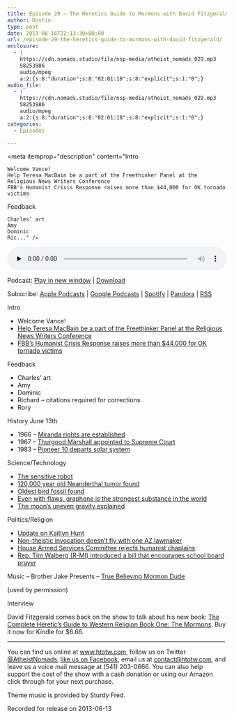 ```yaml
---
title: Episode 29 – The Heretics Guide to Mormons with David Fitzgerald
author: Dustin
type: post
date: 2013-06-16T22:13:30+00:00
url: /episode-29-the-heretics-guide-to-mormons-with-david-fitzgerald/
enclosure:
  - |
    https://cdn.nomads.studio/file/nsp-media/atheist_nomads_029.mp3
    58253986
    audio/mpeg
    a:2:{s:8:"duration";s:8:"02:01:18";s:8:"explicit";s:1:"0";}
audio_file:
  - |
    https://cdn.nomads.studio/file/nsp-media/atheist_nomads_029.mp3
    58253986
    audio/mpeg
    a:2:{s:8:"duration";s:8:"02:01:18";s:8:"explicit";s:1:"0";}
categories:
  - Episodes

---
```

<div itemscope itemtype="http://schema.org/AudioObject">
  <meta itemprop="name" content="Episode 29 – The Heretics Guide to Mormons with David Fitzgerald" />
  
  <meta itemprop="uploadDate" content="2013-06-16T16:13:30-06:00" />
  
  <meta itemprop="encodingFormat" content="audio/mpeg" />
  
  <meta itemprop="duration" content="PT2H01M18S" />
  
  <meta itemprop="description" content="Intro

 	Welcome Vance!
 	Help Teresa MacBain be a part of the Freethinker Panel at the Religious News Writers Conference
 	FBB's Humanist Crisis Response raises more than $44,000 for OK tornado victims

Feedback

 	Charles’ art
 	Amy
 	Dominic
 	Ric..." />
  
  <meta itemprop="contentUrl" content="https://dts.podtrac.com/redirect.mp3/cdn.nomads.studio/file/nsp-media/atheist_nomads_029.mp3" />
  
  <meta itemprop="contentSize" content="55.6" />
  </p> 
  
  <div class="powerpress_player" id="powerpress_player_8284">
    <audio class="wp-audio-shortcode" id="audio-5209-28" preload="none" style="width: 100%;" controls="controls"><source type="audio/mpeg" src="https://dts.podtrac.com/redirect.mp3/cdn.nomads.studio/file/nsp-media/atheist_nomads_029.mp3?_=28" /><a href="https://dts.podtrac.com/redirect.mp3/cdn.nomads.studio/file/nsp-media/atheist_nomads_029.mp3">https://dts.podtrac.com/redirect.mp3/cdn.nomads.studio/file/nsp-media/atheist_nomads_029.mp3</a></audio>
  </div>
</div>

<p class="powerpress_links powerpress_links_mp3">
  Podcast: <a href="https://dts.podtrac.com/redirect.mp3/cdn.nomads.studio/file/nsp-media/atheist_nomads_029.mp3" class="powerpress_link_pinw" target="_blank" title="Play in new window" onclick="return powerpress_pinw('https://htotw.com/?powerpress_pinw=5209-podcast');" rel="nofollow">Play in new window</a> | <a href="https://dts.podtrac.com/redirect.mp3/cdn.nomads.studio/file/nsp-media/atheist_nomads_029.mp3" class="powerpress_link_d" title="Download" rel="nofollow" download="atheist_nomads_029.mp3">Download</a>
</p>

<p class="powerpress_links powerpress_subscribe_links">
  Subscribe: <a href="https://podcasts.apple.com/us/podcast/humanists-take-on-the-world/id530050098?mt=2&ls=1" class="powerpress_link_subscribe powerpress_link_subscribe_itunes" target="_blank" title="Subscribe on Apple Podcasts" rel="nofollow">Apple Podcasts</a> | <a href="https://www.google.com/podcasts?feed=aHR0cDovL2F0aGVpc3Rub21hZHMubGlic3luLmNvbS9yc3M%3D" class="powerpress_link_subscribe powerpress_link_subscribe_googleplay" target="_blank" title="Subscribe on Google Podcasts" rel="nofollow">Google Podcasts</a> | <a href="https://open.spotify.com/show/3LzK2xZGike6Tc1GEMtMbr?si=LieN9SNuTpq96smuaUsH8A" class="powerpress_link_subscribe powerpress_link_subscribe_spotify" target="_blank" title="Subscribe on Spotify" rel="nofollow">Spotify</a> | <a href="https://www.pandora.com/podcast/atheist-nomads/PC:10122?corr=62071012&part=ug" class="powerpress_link_subscribe powerpress_link_subscribe_pandora" target="_blank" title="Subscribe on Pandora" rel="nofollow">Pandora</a> | <a href="https://htotw.com/feed/podcast/" class="powerpress_link_subscribe powerpress_link_subscribe_rss" target="_blank" title="Subscribe via RSS" rel="nofollow">RSS</a>
</p>

Intro

  * Welcome Vance!
  * <a href="http://www.indiegogo.com/projects/send-teresa-to-the-religion-newswriters-conference" target="_blank" rel="noopener">Help Teresa MacBain be a part of the Freethinker Panel at the Religious News Writers Conference</a>
  * <a href="http://foundationbeyondbelief.org/crisis" target="_blank" rel="noopener">FBB&#8217;s Humanist Crisis Response raises more than $44,000 for OK tornado victims</a>

Feedback

  * Charles’ art
  * Amy
  * Dominic
  * Richard &#8211; citations required for corrections
  * Rory

History June 13th

  * 1966 &#8211; <a href="http://www.history.com/this-day-in-history/the-miranda-rights-are-established" target="_blank" rel="noopener">Miranda rights are established</a>
  * 1967 &#8211; <a href="http://www.history.com/this-day-in-history/thurgood-marshall-appointed-to-supreme-court" target="_blank" rel="noopener">Thurgood Marshall appointed to Supreme Court</a>
  * 1983 &#8211; <a href="http://www.history.com/this-day-in-history/ipioneer-10i-departs-solar-system" target="_blank" rel="noopener">Pioneer 10 departs solar system</a>

Science/Technology

  * <a href="http://www.newscientist.com/article/mg21829196.200-robot-arm-wrapped-in-sensitive-skin-has-gentle-touch.html?cmpid=RSS|NSNS|2012-GLOBAL|online-news" target="_blank" rel="noopener">The sensitive robot</a>
  * <a href="http://news.nationalgeographic.com/news/2013/06/130605-neandertal-neanderthal-bone-tumor-penn-croatia-science/" target="_blank" rel="noopener">120,000 year old Neanderthal tumor found</a>
  * <a href="http://www.newscientist.com/article/dn23618-dawn-bird-sees-archaeopteryx-return-to-bird-fold.html?cmpid=RSS|NSNS|2012-GLOBAL|online-news" target="_blank" rel="noopener">Oldest bird fossil found</a>
  * <a href="http://cleantechnica.com/2013/06/02/graphene-is-the-strongest-material-in-the-world-even-when-it-has-defects-research-finds/" target="_blank" rel="noopener">Even with flaws, graphene is the strongest substance in the world</a>
  * <a href="http://www.nasa.gov/home/hqnews/2013/may/HQ_13-164_Grail.html" target="_blank" rel="noopener">The moon’s uneven gravity explained</a>

Politics/Religion

  * <a href="http://www.cnn.com/2013/05/24/justice/florida-teen-sex-case" target="_blank" rel="noopener">Update on Kaitlyn Hunt</a>
  * <a href="https://www.au.org/blogs/wall-of-separation/just-like-a-prayer-arizona-state-rep-isn-t-satisfied-with-non-theistic?utm_source=feedly" target="_blank" rel="noopener">Non-theistic invocation doesn’t fly with one AZ lawmaker</a>
  * <a href="https://www.au.org/blogs/wall-of-separation/bias-brigade-intolerant-members-of-congress-shoot-down-non-theistic" target="_blank" rel="noopener">House Armed Services Committee rejects humanist chaplains</a>
  * <a href="http://action.americanhumanist.org/p/dia/action/public/?action_KEY=13646" target="_blank" rel="noopener">Rep. Tim Walberg (R-MI) introduced a bill that encourages school board prayer</a>

Music &#8211; Brother Jake Presents &#8211; <a href="http://www.youtube.com/watch?v=9NK2SQqy4OI" target="_blank" rel="noopener">True Believing Mormon Dude</a>

(used by permission)

Interview

David Fitzgerald comes back on the show to talk about his new book: <a href="http://www.amazon.com/Complete-Heretics-Western-Religion-ebook/dp/B00CRQIUFW/ref=sr_1_2?s=books&ie=UTF8&qid=1370220554&sr=1-2" target="_blank" rel="noopener">The Complete Heretic&#8217;s Guide to Western Religion Book One: The Mormons</a>. Buy it now for Kindle for $6.66.

<hr width="500" />

You can find us online at <a href="https://www.htotw.com/" target="_blank" rel="noopener">www.htotw.com</a>, follow us on Twitter <a href="https://twitter.com/AtheistNomads" target="_blank" rel="noopener">@AtheistNomads</a>, <a href="https://htotw.com/facebook" target="_blank" rel="noopener">like us on Facebook</a>, email us at <contact@htotw.com>, and leave us a voice mail message at (541) 203-0666. You can also help support the cost of the show with a cash donation or using our Amazon click through for your next purchase.

Theme music is provided by Sturdy Fred.

Recorded for release on 2013-06-13